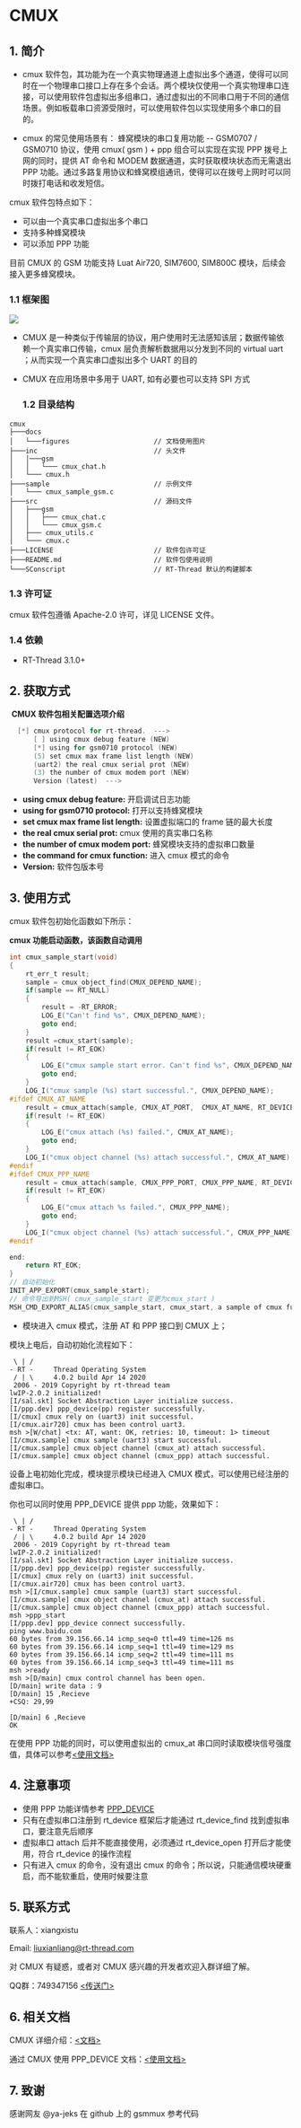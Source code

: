 # CMUX

## 1. 简介

- cmux 软件包，其功能为在一个真实物理通道上虚拟出多个通道，使得可以同时在一个物理串口接口上存在多个会话。两个模块仅使用一个真实物理串口连接，可以使用软件包虚拟出多组串口，通过虚拟出的不同串口用于不同的通信场景。例如板载串口资源受限时，可以使用软件包以实现使用多个串口的目的。

-  cmux 的常见使用场景有： 蜂窝模块的串口复用功能 -- GSM0707 / GSM0710 协议，使用 cmux( gsm ) + ppp 组合可以实现在实现 PPP 拨号上网的同时，提供 AT 命令和 MODEM 数据通道，实时获取模块状态而无需退出 PPP 功能。通过多路复用协议和蜂窝模组通讯，使得可以在拨号上网时可以同时拨打电话和收发短信。

  cmux 软件包特点如下：

  - 可以由一个真实串口虚拟出多个串口
  - 支持多种蜂窝模块
  - 可以添加 PPP 功能

  目前 CMUX 的 GSM 功能支持 Luat Air720, SIM7600, SIM800C 模块，后续会接入更多蜂窝模块。

  ### 1.1 框架图

  ![](docs/figures/cmux_frame.png)

- CMUX 是一种类似于传输层的协议，用户使用时无法感知该层；数据传输依赖一个真实串口传输，cmux 层负责解析数据用以分发到不同的 virtual uart ；从而实现一个真实串口虚拟出多个 UART 的目的

- CMUX 在应用场景中多用于 UART, 如有必要也可以支持 SPI 方式
  
  ### 1.2 目录结构
```shell
cmux
├───docs 
│   └───figures                     // 文档使用图片	
├───inc                             // 头文件
│   │───gsm
│   │   └─── cmux_chat.h    
│   └─── cmux.h       
├───sample                          // 示例文件
│   └─── cmux_sample_gsm.c     
├───src                             // 源码文件
│   ├───gsm
│   │   ├─── cmux_chat.c 
│   │   └─── cmux_gsm.c  
│   ├─── cmux_utils.c
│   └─── cmux.c
├───LICENSE                         // 软件包许可证
├───README.md                       // 软件包使用说明
└───SConscript                      // RT-Thread 默认的构建脚本
```

### 1.3 许可证

cmux 软件包遵循 Apache-2.0 许可，详见 LICENSE 文件。

  ### 1.4 依赖

  - RT-Thread 3.1.0+

## 2. 获取方式

​	**CMUX 软件包相关配置选项介绍**

```c
  [*] cmux protocol for rt-thread.  --->
      [ ] using cmux debug feature (NEW)
      [*] using for gsm0710 protocol (NEW)
      (5) set cmux max frame list length (NEW)
      (uart2) the real cmux serial prot (NEW)
      (3) the number of cmux modem port (NEW)
      Version (latest)  --->
```

- **using cmux debug feature:** 开启调试日志功能
- **using for gsm0710 protocol:** 打开以支持蜂窝模块
- **set cmux max frame list length:** 设置虚拟端口的 frame 链的最大长度
- **the real cmux serial prot:** cmux 使用的真实串口名称
- **the number of cmux modem port:** 蜂窝模块支持的虚拟串口数量
- **the command for cmux function:** 进入 cmux 模式的命令
- **Version:** 软件包版本号

## 3. 使用方式

cmux 软件包初始化函数如下所示：

**cmux 功能启动函数，该函数自动调用**

```c
int cmux_sample_start(void)
{
    rt_err_t result;
    sample = cmux_object_find(CMUX_DEPEND_NAME);
    if(sample == RT_NULL)
    {
        result = -RT_ERROR;
        LOG_E("Can't find %s", CMUX_DEPEND_NAME);
        goto end;
    }
    result =cmux_start(sample);
    if(result != RT_EOK)
    {
        LOG_E("cmux sample start error. Can't find %s", CMUX_DEPEND_NAME);
        goto end;
    }
    LOG_I("cmux sample (%s) start successful.", CMUX_DEPEND_NAME);
#ifdef CMUX_AT_NAME
    result = cmux_attach(sample, CMUX_AT_PORT,  CMUX_AT_NAME, RT_DEVICE_FLAG_DMA_RX, RT_NULL);
    if(result != RT_EOK)
    {
        LOG_E("cmux attach (%s) failed.", CMUX_AT_NAME);
        goto end;
    }
    LOG_I("cmux object channel (%s) attach successful.", CMUX_AT_NAME);
#endif
#ifdef CMUX_PPP_NAME
    result = cmux_attach(sample, CMUX_PPP_PORT, CMUX_PPP_NAME, RT_DEVICE_FLAG_DMA_RX, RT_NULL);
    if(result != RT_EOK)
    {
        LOG_E("cmux attach %s failed.", CMUX_PPP_NAME);
        goto end;
    }
    LOG_I("cmux object channel (%s) attach successful.", CMUX_PPP_NAME);
#endif

end:
    return RT_EOK;
}
// 自动初始化
INIT_APP_EXPORT(cmux_sample_start);
// 命令导出到MSH( cmux_sample_start 变更为cmux_start )
MSH_CMD_EXPORT_ALIAS(cmux_sample_start, cmux_start, a sample of cmux function);
```

* 模块进入 cmux 模式，注册 AT 和 PPP 接口到 CMUX 上；



模块上电后，自动初始化流程如下：

```shell
 \ | /
- RT -     Thread Operating System
 / | \     4.0.2 build Apr 14 2020
 2006 - 2019 Copyright by rt-thread team
lwIP-2.0.2 initialized!
[I/sal.skt] Socket Abstraction Layer initialize success.
[I/ppp.dev] ppp_device(pp) register successfully.
[I/cmux] cmux rely on (uart3) init successful.
[I/cmux.air720] cmux has been control uart3.
msh >[W/chat] <tx: AT, want: OK, retries: 10, timeout: 1> timeout
[I/cmux.sample] cmux sample (uart3) start successful.
[I/cmux.sample] cmux object channel (cmux_at) attach successful.
[I/cmux.sample] cmux object channel (cmux_ppp) attach successful.
```

设备上电初始化完成，模块提示模块已经进入 CMUX 模式，可以使用已经注册的虚拟串口。



你也可以同时使用 PPP_DEVICE 提供 ppp 功能，效果如下：

```shell
 \ | /
- RT -     Thread Operating System
 / | \     4.0.2 build Apr 14 2020
 2006 - 2019 Copyright by rt-thread team
lwIP-2.0.2 initialized!
[I/sal.skt] Socket Abstraction Layer initialize success.
[I/ppp.dev] ppp_device(pp) register successfully.
[I/cmux] cmux rely on (uart3) init successful.
[I/cmux.air720] cmux has been control uart3.
msh >[I/cmux.sample] cmux sample (uart3) start successful.
[I/cmux.sample] cmux object channel (cmux_at) attach successful.
[I/cmux.sample] cmux object channel (cmux_ppp) attach successful.
msh >ppp_start
[I/ppp.dev] ppp_device connect successfully.
ping www.baidu.com
60 bytes from 39.156.66.14 icmp_seq=0 ttl=49 time=126 ms
60 bytes from 39.156.66.14 icmp_seq=1 ttl=49 time=129 ms
60 bytes from 39.156.66.14 icmp_seq=2 ttl=49 time=111 ms
60 bytes from 39.156.66.14 icmp_seq=3 ttl=49 time=111 ms
msh >ready
msh >[D/main] cmux control channel has been open.
[D/main] write data : 9
[D/main] 15 ,Recieve  
+CSQ: 29,99

[D/main] 6 ,Recieve  
OK
```
在使用 PPP 功能的同时，可以使用虚拟出的 cmux_at 串口同时读取模块信号强度值，具体可以参考[<使用文档>](./docs/cmux_port.md)

## 4. 注意事项

* 使用 PPP 功能详情参考 [PPP_DEVICE](https://github.com/RT-Thread-packages/ppp_device)
* 只有在虚拟串口注册到 rt_device 框架后才能通过 rt_device_find 找到虚拟串口，要注意先后顺序
* 虚拟串口 attach 后并不能直接使用，必须通过 rt_device_open 打开后才能使用，符合 rt_device 的操作流程
* 只有进入 cmux 的命令，没有退出 cmux 的命令；所以说，只能通信模块硬重启，而不能软重启，使用时候要注意

## 5. 联系方式

联系人：xiangxistu

Email: liuxianliang@rt-thread.com



对 CMUX 有疑惑，或者对 CMUX 感兴趣的开发者欢迎入群详细了解。

QQ群：749347156 [<传送门>](https://jq.qq.com/?_wv=1027&k=5KcuPGI)

## 6. 相关文档
CMUX 详细介绍：[<文档>](./docs/cmux_basic.md)

通过 CMUX 使用 PPP_DEVICE 文档：[<使用文档>](./docs/cmux_port.md)

## 7. 致谢

感谢网友 @ya-jeks 在 github 上的 gsmmux 参考代码
